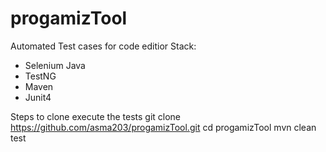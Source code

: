 # progamizTool

Automated Test cases for code editior 
Stack: 
- Selenium Java
- TestNG
- Maven 
- Junit4

Steps to clone execute the tests
git clone https://github.com/asma203/progamizTool.git
cd progamizTool
mvn clean test
